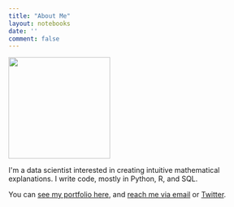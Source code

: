 ```yaml
---
title: "About Me"
layout: notebooks
date: ''
comment: false
---
```

<img src="/files/profile_updated.jpeg" width="200px" float="left" overflow="auto"/>

I'm a data scientist interested in creating intuitive mathematical explanations. I write code, mostly in Python, R, and SQL.

You can [see my portfolio here](https://www.notion.so/anantd/Work-7d31c8cb819c4a61a32a1f1bc8f5846c), and [reach me via email](mailto:anant.dalela@gmail.com?subject=Hi!) or [Twitter](https://twitter.com/4nant).

